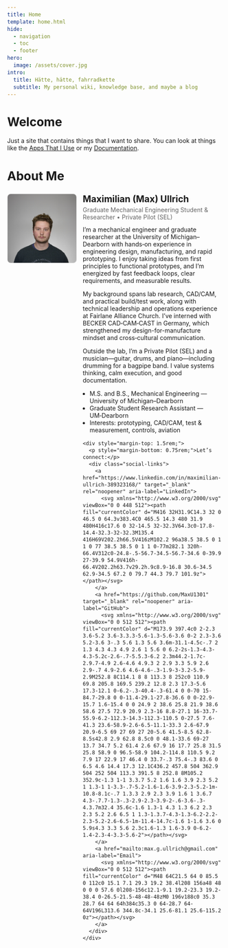 ```yaml
---
title: Home
template: home.html
hide:
  - navigation
  - toc
  - footer
hero:
  image: /assets/cover.jpg
intro:
  title: Hätte, hätte, fahrradkette
  subtitle: My personal wiki, knowledge base, and maybe a blog
---
```


<div class="content-section welcome-section">
<div class="content-section__inner">

<h1>Welcome</h1>
<p>Just a site that contains things that I want to share. You can look at things like the <a href="/random pages/Apps-That-I-Use/">Apps That I Use</a> or my <a href="/documentation/">Documentation</a>.</p>

</div>
</div>

<div class="content-section about-section">
<div class="content-section__inner">

<h1>About Me</h1>

<section style="display: grid; grid-template-columns: 160px 1fr; gap: 1rem; align-items: start; margin: 1.5rem 0;">
  <div style="width: 160px; height: 160px; overflow: hidden; border-radius: 8px; border: 1px solid #e0e0e0;">
    <img src="assets/max.jpg" alt="Photo of Maximilian (Max) Ullrich" style="width: 100%; height: 100%; object-fit: cover;" />
  </div>
  <div>
    <h1 style="margin: 0 0 0.25rem 0;">Maximilian (Max) Ullrich</h1>
    <p style="margin: 0; color: #666;">Graduate Mechanical Engineering Student & Researcher • Private Pilot (SEL)</p>
    <p style="margin-top: 0.75rem;">
      I’m a mechanical engineer and graduate researcher at the University of
      Michigan–Dearborn with hands‑on experience in engineering design,
      manufacturing, and rapid prototyping. I enjoy taking ideas from first
      principles to functional prototypes, and I’m energized by fast feedback
      loops, clear requirements, and measurable results.
    </p>
    <p>
      My background spans lab research, CAD/CAM, and practical build/test work,
      along with technical leadership and operations experience at Fairlane
      Alliance Church. I’ve interned with BECKER CAD‑CAM‑CAST in Germany,
      which strengthened my design-for-manufacture mindset and cross‑cultural
      communication.
    </p>
    <p>
      Outside the lab, I’m a Private Pilot (SEL) and a musician—guitar, drums,
      and piano—including drumming for a bagpipe band. I value systems thinking,
      calm execution, and good documentation.
    </p>
    <ul style="margin: 0.5rem 0 0 1rem; padding: 0;">
      <li>M.S. and B.S., Mechanical Engineering — University of Michigan–Dearborn</li>
      <li>Graduate Student Research Assistant — UM‑Dearborn</li>
      <li>Interests: prototyping, CAD/CAM, test & measurement, controls, aviation</li>
    </ul>

    <div style="margin-top: 1.5rem;">
      <p style="margin-bottom: 0.75rem;">Let’s connect:</p>
      <div class="social-links">
        <a href="https://www.linkedin.com/in/maximilian-ullrich-389323168/" target="_blank" rel="noopener" aria-label="LinkedIn">
          <svg xmlns="http://www.w3.org/2000/svg" viewBox="0 0 448 512"><path fill="currentColor" d="M416 32H31.9C14.3 32 0 46.5 0 64.3v383.4C0 465.5 14.3 480 31.9 480H416c17.6 0 32-14.5 32-32.3V64.3c0-17.8-14.4-32.3-32-32.3M135.4 416H69V202.2h66.5V416zM102.2 96a38.5 38.5 0 1 1 0 77 38.5 38.5 0 1 1 0-77m282.1 320h-66.4V312c0-24.8-.5-56.7-34.5-56.7-34.6 0-39.9 27-39.9 54.9V416h-66.4V202.2h63.7v29.2h.9c8.9-16.8 30.6-34.5 62.9-34.5 67.2 0 79.7 44.3 79.7 101.9z"></path></svg>
        </a>
        <a href="https://github.com/MaxU1301" target="_blank" rel="noopener" aria-label="GitHub">
          <svg xmlns="http://www.w3.org/2000/svg" viewBox="0 0 512 512"><path fill="currentColor" d="M173.9 397.4c0 2-2.3 3.6-5.2 3.6-3.3.3-5.6-1.3-5.6-3.6 0-2 2.3-3.6 5.2-3.6 3-.3 5.6 1.3 5.6 3.6m-31.1-4.5c-.7 2 1.3 4.3 4.3 4.9 2.6 1 5.6 0 6.2-2s-1.3-4.3-4.3-5.2c-2.6-.7-5.5.3-6.2 2.3m44.2-1.7c-2.9.7-4.9 2.6-4.6 4.9.3 2 2.9 3.3 5.9 2.6 2.9-.7 4.9-2.6 4.6-4.6-.3-1.9-3-3.2-5.9-2.9M252.8 8C114.1 8 8 113.3 8 252c0 110.9 69.8 205.8 169.5 239.2 12.8 2.3 17.3-5.6 17.3-12.1 0-6.2-.3-40.4-.3-61.4 0 0-70 15-84.7-29.8 0 0-11.4-29.1-27.8-36.6 0 0-22.9-15.7 1.6-15.4 0 0 24.9 2 38.6 25.8 21.9 38.6 58.6 27.5 72.9 20.9 2.3-16 8.8-27.1 16-33.7-55.9-6.2-112.3-14.3-112.3-110.5 0-27.5 7.6-41.3 23.6-58.9-2.6-6.5-11.1-33.3 2.6-67.9 20.9-6.5 69 27 69 27 20-5.6 41.5-8.5 62.8-8.5s42.8 2.9 62.8 8.5c0 0 48.1-33.6 69-27 13.7 34.7 5.2 61.4 2.6 67.9 16 17.7 25.8 31.5 25.8 58.9 0 96.5-58.9 104.2-114.8 110.5 9.2 7.9 17 22.9 17 46.4 0 33.7-.3 75.4-.3 83.6 0 6.5 4.6 14.4 17.3 12.1C436.2 457.8 504 362.9 504 252 504 113.3 391.5 8 252.8 8M105.2 352.9c-1.3 1-1 3.3.7 5.2 1.6 1.6 3.9 2.3 5.2 1 1.3-1 1-3.3-.7-5.2-1.6-1.6-3.9-2.3-5.2-1m-10.8-8.1c-.7 1.3.3 2.9 2.3 3.9 1.6 1 3.6.7 4.3-.7.7-1.3-.3-2.9-2.3-3.9-2-.6-3.6-.3-4.3.7m32.4 35.6c-1.6 1.3-1 4.3 1.3 6.2 2.3 2.3 5.2 2.6 6.5 1 1.3-1.3.7-4.3-1.3-6.2-2.2-2.3-5.2-2.6-6.5-1m-11.4-14.7c-1.6 1-1.6 3.6 0 5.9s4.3 3.3 5.6 2.3c1.6-1.3 1.6-3.9 0-6.2-1.4-2.3-4-3.3-5.6-2"></path></svg>
        </a>
        <a href="mailto:max.g.ullrich@gmail.com" aria-label="Email">
          <svg xmlns="http://www.w3.org/2000/svg" viewBox="0 0 512 512"><path fill="currentColor" d="M48 64C21.5 64 0 85.5 0 112c0 15.1 7.1 29.3 19.2 38.4l208 156a48 48 0 0 0 57.6 0l208-156c12.1-9.1 19.2-23.3 19.2-38.4 0-26.5-21.5-48-48-48zM0 196v188c0 35.3 28.7 64 64 64h384c35.3 0 64-28.7 64-64V196L313.6 344.8c-34.1 25.6-81.1 25.6-115.2 0z"></path></svg>
        </a>
      </div>
    </div>
  </div>
</section>

<style>
@media (max-width: 600px) {
  section[style] {
    grid-template-columns: 1fr !important;
  }
}
</style>

</div>
</div>